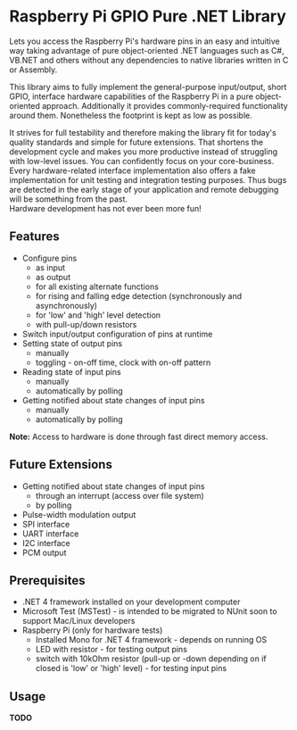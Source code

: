 Raspberry Pi GPIO Pure .NET Library
==============================
Lets you access the Raspberry Pi's hardware pins in an easy and intuitive way taking advantage of pure object-oriented .NET languages such as C#, VB.NET and others without any dependencies to native libraries written in C or Assembly.

This library aims to fully implement the general-purpose input/output, short GPIO, interface hardware capabilities of the Raspberry Pi in a pure object-oriented approach. Additionally it provides commonly-required functionality around them. Nonetheless the footprint is kept as low as possible.

It strives for full testability and therefore making the library fit for today's quality standards and simple for future extensions. That shortens the development cycle and makes you more productive instead of struggling with low-level issues. You can confidently focus on your core-business.  
Every hardware-related interface implementation also offers a fake implementation for unit testing and integration testing purposes. Thus bugs are detected in the early stage of your application and remote debugging will be something from the past.  
Hardware development has not ever been more fun!


Features
--------
* Configure pins
    * as input
    * as output
    * for all existing alternate functions
    * for rising and falling edge detection (synchronously and asynchronously)
    * for 'low' and 'high' level detection
    * with pull-up/down resistors
* Switch input/output configuration of pins at runtime
* Setting state of output pins
    * manually
    * toggling - on-off time, clock with on-off pattern
* Reading state of input pins
    * manually
    * automatically by polling
* Getting notified about state changes of input pins
    * manually
    * automatically by polling

__Note:__ Access to hardware is done through fast direct memory access.


Future Extensions
-----------------
* Getting notified about state changes of input pins
    * through an interrupt (access over file system)
    * by polling
* Pulse-width modulation output
* SPI interface
* UART interface
* I2C interface
* PCM output


Prerequisites
-------------
* .NET 4 framework installed on your development computer
* Microsoft Test (MSTest) - is intended to be migrated to NUnit soon to support Mac/Linux developers
* Raspberry Pi (only for hardware tests)
    * Installed Mono for .NET 4 framework - depends on running OS
    * LED with resistor - for testing output pins
    * switch with 10kOhm resistor (pull-up or -down depending on if closed is 'low' or 'high' level) - for testing input pins


Usage
-----
__TODO__

